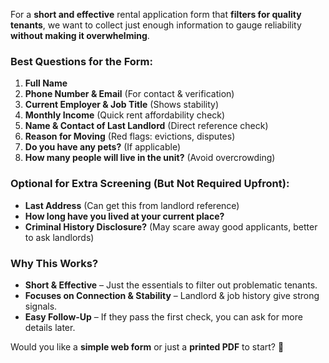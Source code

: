 For a **short and effective** rental application form that **filters for quality tenants**, we want to collect just enough information to gauge reliability **without making it overwhelming**.

### **Best Questions for the Form:**

1. **Full Name**
2. **Phone Number & Email** (For contact & verification)
3. **Current Employer & Job Title** (Shows stability)
4. **Monthly Income** (Quick rent affordability check)
5. **Name & Contact of Last Landlord** (Direct reference check)
6. **Reason for Moving** (Red flags: evictions, disputes)
7. **Do you have any pets?** (If applicable)
8. **How many people will live in the unit?** (Avoid overcrowding)

### **Optional for Extra Screening (But Not Required Upfront):**

- **Last Address** (Can get this from landlord reference)
- **How long have you lived at your current place?**
- **Criminal History Disclosure?** (May scare away good applicants, better to ask landlords)

### **Why This Works?**

- **Short & Effective** – Just the essentials to filter out problematic tenants.
- **Focuses on Connection & Stability** – Landlord & job history give strong signals.
- **Easy Follow-Up** – If they pass the first check, you can ask for more details later.

Would you like a **simple web form** or just a **printed PDF** to start? 🚀